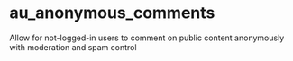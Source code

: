 # au_anonymous_comments
Allow for not-logged-in users to comment on public content anonymously with moderation and spam control
